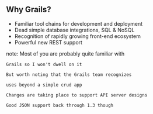##  Why Grails?

- Familiar tool chains for development and deployment
- Dead simple database integrations, SQL & NoSQL
- Recognition of rapidly growing front-end ecosystem
- Powerful new REST support

note:
    Most of you are probably quite familiar with

    Grails so I won't dwell on it

    But worth noting that the Grails team recognizes

    uses beyond a simple crud app

    Changes are taking place to support API server designs
    
    Good JSON support back through 1.3 though
